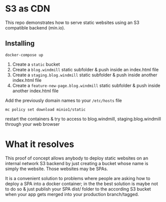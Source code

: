 # S3 as CDN

This repo demonstrates how to serve static websites using an S3 compatible backend (min.io).

## Installing

`docker-compose up`

1. Create a `static` bucket
2. Create a `blog.windmill` static subfolder & push inside an index.html file
3. Create a `staging.blog.windmill` static subfolder & push inside another index.html file
4. Create a `feature-new-page.blog.windmill` static subfolder & push inside another index.html file

Add the previously domain names to your `/etc/hosts` file

`mc policy set download minio1/static`

restart the containers & try to access to blog.windmill, staging.blog.windmill through your web browser

# What it resolves

This proof of concept allows anybody to deploy static websites on an internal network S3 backend by just creating a bucket whose name is simply the website. Those websites may be SPAs.

It is a convenient solution to problems where people are asking how to deploy a SPA into a docker container; in the the best solution is maybe not to do so & just publish your SPA dist/ folder to the according S3 bucket when your app gets merged into your production branch/tagged.
